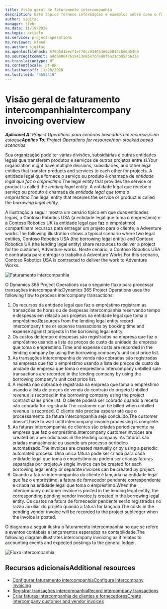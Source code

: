 ```yaml
---
title: Visão geral de faturamento intercompanhia
description: Este tópico fornece informações e exemplos sobre como o faturamento intercompanhia de projetos.
author: sigitac
manager: tfehr
ms.date: 11/19/2020
ms.topic: article
ms.service: project-operations
ms.reviewer: kfend
ms.author: sigitac
ms.openlocfilehash: 670b5d15ecf1ef7dcc034064e625814cbe6d54b0
ms.sourcegitcommit: addbe0647619413e85e7cde80f6a21db95ab623e
ms.translationtype: HT
ms.contentlocale: pt-BR
ms.lasthandoff: 11/20/2020
ms.locfileid: "4595419"
---
```

# <a name="intercompany-invoicing-overview"></a><span data-ttu-id="5a6d7-103">Visão geral de faturamento intercompanhia</span><span class="sxs-lookup"><span data-stu-id="5a6d7-103">Intercompany invoicing overview</span></span>

<span data-ttu-id="5a6d7-104">_**Aplicável A:** Project Operations para cenários baseados em recursos/sem estoque_</span><span class="sxs-lookup"><span data-stu-id="5a6d7-104">_**Applies To:** Project Operations for resource/non-stocked based scenarios_</span></span>

<span data-ttu-id="5a6d7-105">Sua organização pode ter várias divisões, subsidiárias e outras entidades legais que transferem produtos e serviços de outros projetos entre si.</span><span class="sxs-lookup"><span data-stu-id="5a6d7-105">Your organization might have multiple divisions, subsidiaries, and other legal entities that transfer products and services to each other for projects.</span></span> <span data-ttu-id="5a6d7-106">A entidade legal que fornece o serviço ou produto é chamada de *entidade legal que faz o empréstimo*.</span><span class="sxs-lookup"><span data-stu-id="5a6d7-106">The legal entity that provides the service or product is called the *lending legal entity*.</span></span> <span data-ttu-id="5a6d7-107">A entidade legal que recebe o serviço ou produto é chamada de *entidade legal que toma o empréstimo*.</span><span class="sxs-lookup"><span data-stu-id="5a6d7-107">The legal entity that receives the service or product is called the *borrowing legal entity*.</span></span>

<span data-ttu-id="5a6d7-108">A ilustração a seguir mostra um cenário típico em que duas entidades legais, a Contoso Robotics USA (a entidade legal que toma o empréstimo) e a Contoso Robotics UK (a entidade legal que faz o empréstimo) compartilham recursos para entregar um projeto para o cliente, a Adventure works.</span><span class="sxs-lookup"><span data-stu-id="5a6d7-108">The following illustration shows a typical scenario where two legal entities, Contoso Robotics USA (the borrowing legal entity) and Contoso Robotics UK (the lending legal entity) share resources to deliver a project for the customer, Adventure works.</span></span> <span data-ttu-id="5a6d7-109">Neste cenário, a Contoso Robotics USA é contratada para entregar o trabalho à Adventure Works.</span><span class="sxs-lookup"><span data-stu-id="5a6d7-109">For this scenario, Contoso Robotics USA is contracted to deliver the work to Adventure Works.</span></span>

![Faturamento intercompanhia](./media/IntercompanyScenario.png) 

<span data-ttu-id="5a6d7-111">O Dynamics 365 Project Operations usa o seguinte fluxo para processar transações intercompanhia:</span><span class="sxs-lookup"><span data-stu-id="5a6d7-111">Dynamics 365 Project Operations uses the following flow to process intercompany transactions:</span></span>

1. <span data-ttu-id="5a6d7-112">Os recursos da entidade legal que faz o empréstimo registram as transações de horas ou de despesas intercompanhia reservando tempo e despesas em relação aos projetos na entidade legal que toma o empréstimo.</span><span class="sxs-lookup"><span data-stu-id="5a6d7-112">Resources from the lending legal entity record intercompany time or expense transactions by booking time and expense against projects in the borrowing legal entity.</span></span>
2. <span data-ttu-id="5a6d7-113">Os custos de tempo e despesas são registrados na empresa que faz o empréstimo usando a lista de preços de custo da unidade da empresa que toma o empréstimo.</span><span class="sxs-lookup"><span data-stu-id="5a6d7-113">Time and expense costs are recorded in the lending company by using the borrowing company's unit cost price list.</span></span>
3. <span data-ttu-id="5a6d7-114">As transações intercompanhia de venda não cobradas são registradas na empresa que faz o empréstimo usando a lista de preços de custo da unidade da empresa que toma o empréstimo.</span><span class="sxs-lookup"><span data-stu-id="5a6d7-114">Intercompany unbilled sale transactions are recorded in the lending company by using the borrowing company's unit cost price list.</span></span>
4. <span data-ttu-id="5a6d7-115">A receita não cobrada é registrada na empresa que toma o empréstimo usando a lista de preços de venda do contrato do projeto.</span><span class="sxs-lookup"><span data-stu-id="5a6d7-115">Unbilled revenue is recorded in the borrowing company using the project contract sales price list.</span></span> <span data-ttu-id="5a6d7-116">O cliente poderá ser cobrado quando a receita não cobrada for registrada.</span><span class="sxs-lookup"><span data-stu-id="5a6d7-116">The customer can be billed when unbilled revenue is recorded.</span></span> <span data-ttu-id="5a6d7-117">O cliente não precisa esperar até que o processamento da fatura intercompanhia seja concluído.</span><span class="sxs-lookup"><span data-stu-id="5a6d7-117">The customer doesn't have to wait until intercompany invoice processing is complete.</span></span>
5. <span data-ttu-id="5a6d7-118">As faturas intercompanhia de clientes são criadas periodicamente na empresa que faz o empréstimo.</span><span class="sxs-lookup"><span data-stu-id="5a6d7-118">Intercompany customer invoices are created on a periodic basis in the lending company.</span></span> <span data-ttu-id="5a6d7-119">As faturas são criadas manualmente ou usando um processo periódico automatizado.</span><span class="sxs-lookup"><span data-stu-id="5a6d7-119">The invoices are created manually or by using a periodic automated process.</span></span> <span data-ttu-id="5a6d7-120">Uma única fatura pode ser criada para cada entidade legal que toma o empréstimo ou podem ser criadas faturas separadas por projeto.</span><span class="sxs-lookup"><span data-stu-id="5a6d7-120">A single invoice can be created for each borrowing legal entity or separate invoices can be created by project.</span></span>
6. <span data-ttu-id="5a6d7-121">Quando a fatura intercompanhia do cliente é lançada na entidade legal que faz o empréstimo, a fatura de fornecedor pendente correspondente é criada na entidade legal que toma o empréstimo.</span><span class="sxs-lookup"><span data-stu-id="5a6d7-121">When the intercompany customer invoice is posted in the lending legal entity, the corresponding pending vendor invoice is created in the borrowing legal entity.</span></span> <span data-ttu-id="5a6d7-122">Os custos na fatura de fornecedor pendente serão registrados no razão auxiliar do projeto quando a fatura for lançada.</span><span class="sxs-lookup"><span data-stu-id="5a6d7-122">The costs in the pending vendor invoice will be recorded to the project subledger when the invoice is posted.</span></span>

<span data-ttu-id="5a6d7-123">O diagrama a seguir ilustra o faturamento intercompanhia no que se refere a eventos contábeis e lançamentos esperados na contabilidade.</span><span class="sxs-lookup"><span data-stu-id="5a6d7-123">The following diagram illustrates intercompany invoicing as it relates to accounting events and expected postings to the general ledger.</span></span>

![Fluxo intercompanhia](./media/IntercompanyFlow.png)

## <a name="additional-resources"></a><span data-ttu-id="5a6d7-125">Recursos adicionais</span><span class="sxs-lookup"><span data-stu-id="5a6d7-125">Additional resources</span></span>

- [<span data-ttu-id="5a6d7-126">Configurar faturamento intercompanhia</span><span class="sxs-lookup"><span data-stu-id="5a6d7-126">Configure intercompany invoicing</span></span>](configure-intercompany-invoicing.md)
- [<span data-ttu-id="5a6d7-127">Registrar transações intercompanhia</span><span class="sxs-lookup"><span data-stu-id="5a6d7-127">Record intercompany transactions</span></span>](create-intercompany-transactions.md)
- [<span data-ttu-id="5a6d7-128">Criar faturas intercompanhia de clientes e fornecedores</span><span class="sxs-lookup"><span data-stu-id="5a6d7-128">Create intercompany customer and vendor invoices</span></span>](create-intercompany-customer-vendor-invoices.md)
